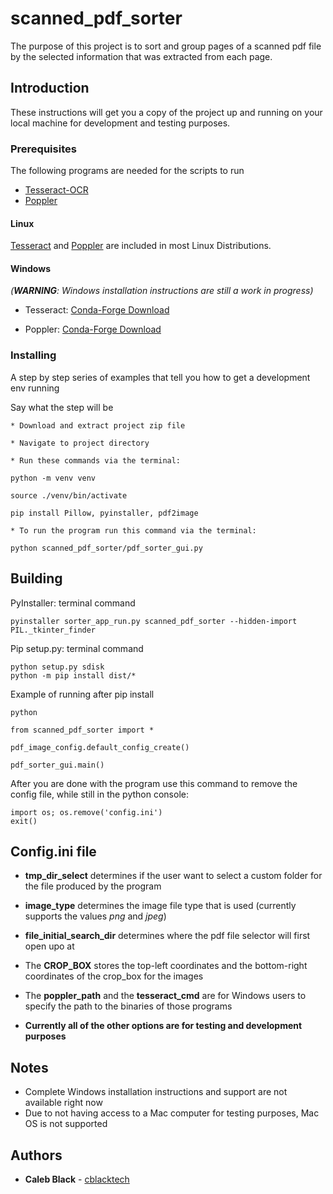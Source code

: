 # scanned_pdf_sorter

The purpose of this project is to sort and group pages of a scanned pdf file by the selected information that was extracted from each page.

## Introduction

These instructions will get you a copy of the project up and running on your local machine for development and testing purposes.

### Prerequisites

The following programs are needed for the scripts to run

* [Tesseract-OCR](https://github.com/tesseract-ocr/tessdoc/blob/master/Downloads.md "https://github.com/tesseract-ocr")
* [Poppler](https://poppler.freedesktop.org "https://poppler.freedesktop.org")

#### Linux

[Tesseract](https://tesseract-ocr.github.io/tessdoc/Home.html "https://tesseract-ocr.github.io") and
[Poppler](https://poppler.freedesktop.org "https://poppler.freedesktop.org")
are included in most Linux Distributions.

#### Windows

*(**WARNING**: Windows installation instructions are still a work in progress)*

* Tesseract: [Conda-Forge Download](https://anaconda.org/conda-forge/tesseract/files)

* Poppler: [Conda-Forge Download](https://anaconda.org/conda-forge/poppler/files)

### Installing

A step by step series of examples that tell you how to get a development env running

Say what the step will be

```
* Download and extract project zip file

* Navigate to project directory

* Run these commands via the terminal:

python -m venv venv

source ./venv/bin/activate

pip install Pillow, pyinstaller, pdf2image

* To run the program run this command via the terminal:

python scanned_pdf_sorter/pdf_sorter_gui.py
```

## Building

PyInstaller: terminal command

```
pyinstaller sorter_app_run.py scanned_pdf_sorter --hidden-import PIL._tkinter_finder
```

Pip setup.py: terminal command

```
python setup.py sdisk
python -m pip install dist/*
```

Example of running after pip install

```
python

from scanned_pdf_sorter import *

pdf_image_config.default_config_create()

pdf_sorter_gui.main()
```

After you are done with the program use this command to remove the config file,
while still in the python console:

```
import os; os.remove('config.ini')
exit()
```

## Config.ini file
* **tmp_dir_select** determines if the user want to select a custom folder for the file
produced by the program

* **image_type** determines the image file type that is used
(currently supports the values *png* and *jpeg*)

* **file_initial_search_dir** determines where the pdf file selector will first open upo at

* The **CROP_BOX** stores the top-left coordinates and the bottom-right coordinates
of the crop_box for the images

* The **poppler_path** and the **tesseract_cmd** are for Windows users to specify
the path to the binaries of those programs

* **Currently all of the other options are for testing and development purposes** 


## Notes

* Complete Windows installation instructions and support are not available right now
* Due to not having access to a Mac computer for testing purposes, Mac OS is not supported

## Authors

* **Caleb Black** - [cblacktech](https://gitlab.com/cblacktech)
